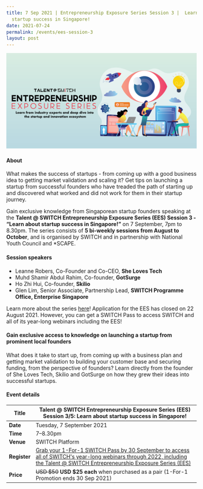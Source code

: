 ```yaml
---
title: 7 Sep 2021 | Entrepreneurship Exposure Series Session 3 |  Learn about
  startup success in Singapore!
date: 2021-07-24
permalink: /events/ees-session-3
layout: post
---
```

![Alt text for image on Isomer site](/images/All%20social%20media%20posts%20revised_EDM%20header.png)

#### About

What makes the success of startups - from coming up with a good business idea to getting market validation and scaling it? Get tips on launching a startup from successful founders who have treaded the path of starting up and discovered what worked and did not work for them in their startup journey.

Gain exclusive knowledge from Singaporean startup founders speaking at the **Talent @ SWITCH Entrepreneurship Exposure Series (EES) Session 3 - “Learn about startup success in Singapore!”** on 7 September, 7pm to 8.30pm. The series consists of **5 bi-weekly sessions from August to October**, and is organised by SWITCH and in partnership with National Youth Council and *SCAPE. 

#### Session speakers

- Leanne Robers, Co-Founder and Co-CEO, **She Loves Tech**
- Muhd Shamir Abdul Rahim, Co-founder, **GotSurge**
- Ho Zhi Hui, Co-founder, **Skilio**
- Glen Lim, Senior Associate, Partnership Lead, **SWITCH Programme Office, Enterprise Singapore**

Learn more about the series [here](https://www.switchsg.org/talent/entrepreneurship-exposure-series/overview)! Application for the EES has closed on 22 August 2021. However, you can get a SWITCH Pass to access SWITCH and all of its year-long webinars including the EES!

#### Gain exclusive access to knowledge on launching a startup from prominent local founders

What does it take to start up, from coming up with a business plan and getting market validation to building your customer base and securing funding, from the perspective of founders? Learn directly from the founder of She Loves Tech, Skilio and GotSurge on how they grew their ideas into successful startups.

#### Event details

| **Title** | Talent @ SWITCH Entrepreneurship Exposure Series (EES) Session 3/5: Learn about startup success in Singapore!|
| -------- | -------- |
|**Date** | Tuesday, 7 September 2021 
| **Time**    | 7–8.30pm |
|**Venue** | SWITCH Platform 
| **Register** | [Grab your 1-For-1 SWITCH Pass by 30 September to access all of SWITCH's year-long webinars through 2022, including the Talent @ SWITCH Entrepreneurship Exposure Series (EES)](https://events.hubilo.com/switchsg/register) |
|**Price** | ~~USD $50~~ **USD $25 each** when purchased as a pair (1-For-1 Promotion ends 30 Sep 2021)
